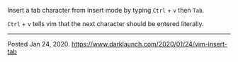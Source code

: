 Insert a tab character from insert mode by typing `Ctrl` + `v` then `Tab`.

`Ctrl` + `v` tells vim that the next character should be entered literally.

---

Posted Jan 24, 2020.
https://www.darklaunch.com/2020/01/24/vim-insert-tab